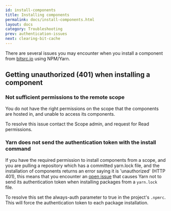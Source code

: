 ```yaml
---
id: install-components
title: Installing components
permalink: docs/install-components.html
layout: docs
category: Troubleshooting
prev: authentication-issues
next: clearing-bit-cache
---
```


There are several issues you may encounter when you install a component from [bitsrc.io](bitsrc.io) using NPM/Yarn.

## Getting unauthorized (401) when installing a component

### Not sufficient permissions to the remote scope

You do not have the right permissions on the scope that the components are hosted in, and unable to access its components.

To resolve this issue contact the Scope admin, and request for Read permissions.

### Yarn does not send the authentication token with the install command

If you have the required permission to install components from a scope, and you are pulling a repository which has a committed yarn.lock file, and the installation of components returns an error saying it is 'unauthorized' (HTTP 401), this means that you encounter an [open issue](https://github.com/yarnpkg/yarn/issues/4451) that causes Yarn not to send its authentication token when installing packages from a `yarn.lock` file.

To resolve this set the always-auth parameter to true in the project's `.npmrc`. This will force the authentication token to each package installation.